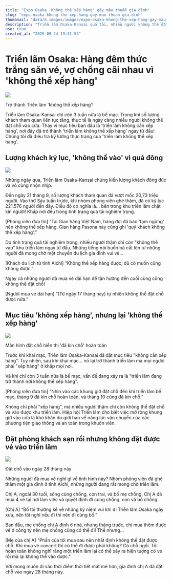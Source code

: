 ```yaml
---
title: "Expo Osaka 'Không thể xếp hàng' gây mâu thuẫn gia đình"
slug: "expo-osaka-khong-the-xep-hang-gay-mau-thuan-gia-dinh"
thumbnail: "data/6.images/images/expo-osaka-khong-the-xep-hang-gay-mau-thuan-gia-dinh.webp"
description: "Triển lãm Osaka-Kansai quá tải, nhiều người không thể đặt chỗ hoặc xếp hàng, gây bức xúc và mâu thuẫn gia đình."
use: true
created_at: "2025-09-24 19:31:53"
---
```


# Triển lãm Osaka: Hàng đêm thức trắng săn vé, vợ chồng cãi nhau vì 'không thể xếp hàng'

![](/images/20250924-00010000-kantelec-000-1-view.webp)

Trở thành Triển lãm 'không thể xếp hàng'!

Triển lãm Osaka-Kansai chỉ còn 3 tuần nữa là bế mạc. Trong khi số lượng khách tham quan liên tục tăng, thực tế là ngày càng nhiều người không thể đặt chỗ vào cửa. Thay vì mục tiêu ban đầu là 'triển lãm không cần xếp hàng', nơi đây đã trở thành 'triển lãm không thể xếp hàng' ngay từ đầu! Chúng tôi đã điều tra kỹ lưỡng thực trạng của 'triển lãm không thể xếp hàng'.

## Lượng khách kỷ lục, 'không thể vào' vì quá đông

![](/images/20250924-00010000-kantelec-001-1-view.webp)

Những ngày qua, Triển lãm Osaka-Kansai chứng kiến lượng khách đông đúc và vô cùng nhộn nhịp.

Đến ngày 21 tháng 9, số lượng khách tham quan đã vượt mốc 20,73 triệu người. Vào thứ Sáu tuần trước, khi nhóm phóng viên ghé thăm, đã có kỷ lục 221.576 người đến đây. Điều đó có nghĩa là... bên trong khu triển lãm chật kín người! Khắp nơi đều trong tình trạng quá tải nghiêm trọng.

[Phóng viên đưa tin] “Tại Gian hàng Việt Nam, hàng đợi đã báo 'tạm ngừng' nên không thể xếp hàng. Gian hàng Pasona này cũng ghi 'quý khách không thể xếp hàng'.”

Do tình trạng quá tải nghiêm trọng, nhiều người thậm chí còn "không thể vào" khu triển lãm ngay từ đầu. Những tiếng nói buồn bã cất lên từ những người đã mong chờ một chuyến du lịch gia đình vui vẻ...

[Khách du lịch từ tỉnh Aichi] “Không thể xếp hàng được, dù có muốn cũng không được.”

Ngay cả những người đã mua vé dài hạn để tận hưởng đến cuối cùng cũng không thể đặt chỗ!

[Người mua vé dài hạn] “(Từ ngày 17 tháng này) tự nhiên không thể đặt chỗ được nữa.”

## Mục tiêu 'không xếp hàng', nhưng lại 'không thể xếp hàng'

![](/images/20250924-00010000-kantelec-002-1-view.webp)

Màn hình đặt chỗ hiển thị 'đã kín chỗ' hoàn toàn

Trước khi khai mạc, Triển lãm Osaka-Kansai đã đặt mục tiêu "không cần xếp hàng". Tuy nhiên, sau khi khai mạc... nó lại trở thành triển lãm mà mọi người phải "xếp hàng" ở khắp mọi nơi.

Và khi chỉ còn 3 tuần nữa là bế mạc, vấn đề đang xảy ra là "triển lãm đang trở thành nơi không thể xếp hàng".

[Phóng viên đưa tin] “Nhìn vào các khung giờ đặt chỗ đến khi triển lãm bế mạc, tháng 9 đã kín chỗ hoàn toàn, và tháng 10 cũng đã kín chỗ.”

Không chỉ phải "xếp hàng", mà nhiều người thậm chí còn không thể đặt chỗ và vào được khu triển lãm. Hiệp hội Triển lãm cho biết việc mở rộng khung giờ vào cửa là khó khăn do giới hạn về năng lực vận chuyển của các phương tiện giao thông và an toàn trong khuôn viên.

## Đặt phòng khách sạn rồi nhưng không đặt được vé vào triển lãm

![](/images/20250924-00010000-kantelec-003-1-view.webp)

Đặt chỗ vào ngày 28 tháng này

Những người đã mua vé nghĩ gì về tình hình này? Nhóm phóng viên đã ghé thăm một gia đình ở tỉnh Aichi, những người đang rất mong chờ triển lãm.

Chị A, ngoài 30 tuổi, sống cùng chồng, con trai, và bố mẹ chồng. Chị A đã mua 4 vé tại nơi làm việc và quyết định đi cùng chồng, con và bố chồng.

[Chị A] “Bố tôi thường kể về những kỷ niệm vui khi đi Triển lãm Osaka ngày xưa, nên tôi nghĩ nếu đi thì nên đi cùng bố.”

Ban đầu, mẹ chồng chị A định ở nhà, nhưng tháng trước, chị mua thêm được vé ở công ty nên mẹ chồng cũng có thể đi! Thế nhưng...

[Mẹ của chị A] “Phần của tôi mua sau nên nhất định không thể đặt được chỗ. Khi mua vé concert thì có thể đi được phải không? Có chỗ ngồi. Tôi hoàn toàn không nghĩ rằng một triển lãm lại có thể xảy ra hiện tượng có vé rồi mà lại không thể vào được.”

Với mong muốn đi vào thời điểm thời tiết mát mẻ hơn, gia đình chị A đã đặt chỗ vào ngày 28 tháng này.